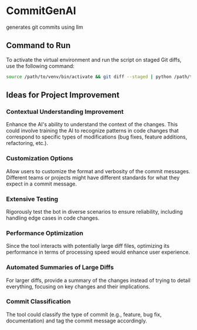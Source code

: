 # CommitGenAI
generates git commits using llm

## Command to Run
To activate the virtual environment and run the script on staged Git diffs, use the following command: <br/>
```bash
source /path/to/venv/bin/activate && git diff --staged | python /path/to/main.py && deactivate 
```


## Ideas for Project Improvement

### Contextual Understanding Improvement
Enhance the AI's ability to understand the context of the changes. This could involve training the AI to recognize patterns in code changes that correspond to specific types of modifications (bug fixes, feature additions, refactoring, etc.).

### Customization Options
Allow users to customize the format and verbosity of the commit messages. Different teams or projects might have different standards for what they expect in a commit message.

### Extensive Testing
Rigorously test the bot in diverse scenarios to ensure reliability, including handling edge cases in code changes.

### Performance Optimization
Since the tool interacts with potentially large diff files, optimizing its performance in terms of processing speed would enhance user experience.

### Automated Summaries of Large Diffs
For larger diffs, provide a summary of the changes instead of trying to detail everything, focusing on key changes and their implications.

### Commit Classification
The tool could classify the type of commit (e.g., feature, bug fix, documentation) and tag the commit message accordingly.
